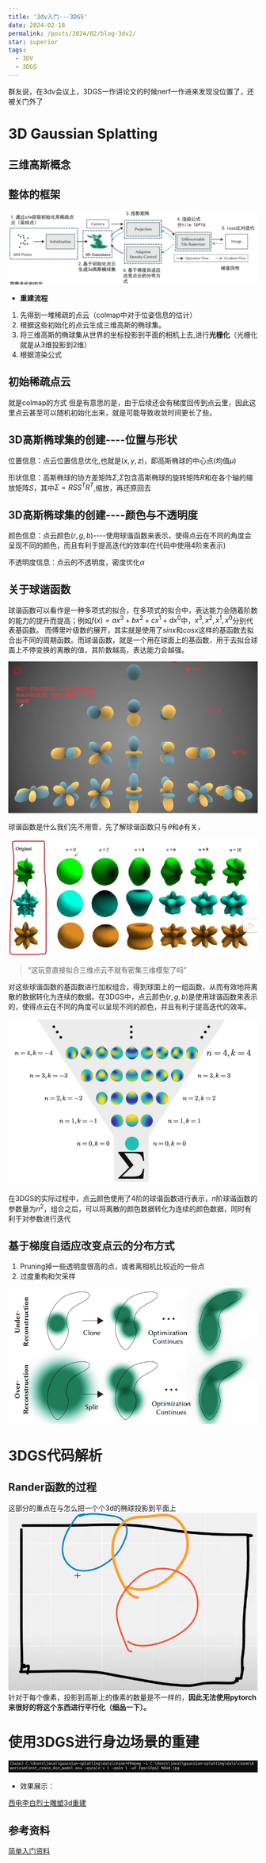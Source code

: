 ```yaml
---
title: '3dv入门---3DGS'
date: 2024-02-18
permalink: /posts/2024/02/blog-3dv2/
star: superior
tags:
  - 3DV
  - 3DGS
---
```


群友说，在3dv会议上，3DGS一作讲论文的时候nerf一作进来发现没位置了，还被关门外了

# 3D Gaussian Splatting

## 三维高斯概念


## 整体的框架

![中文版3DS流程图](/images/blog/Blog3DGS/image-1.png)

* **重建流程**
1. 先得到一堆稀疏的点云（colmap中对于位姿信息的估计）
2. 根据这些初始化的点云生成三维高斯的椭球集。
3. 将三维高斯的椭球集从世界的坐标投影到平面的相机上去,进行**光栅化**（光栅化就是从3维投影到2维）
4. 根据渲染公式

## 初始稀疏点云

就是colmap的方式
但是有意思的是，由于后续还会有梯度回传到点云里，因此这里点云甚至可以随机初始化出来，就是可能导致收敛时间更长了些。

## 3D高斯椭球集的创建----位置与形状

位置信息：点云位置信息优化,也就是$(x,y,z)$，即高斯椭球的中心点(均值$\mu$)

形状信息：高斯椭球的协方差矩阵$\Sigma$,$\Sigma$包含高斯椭球的旋转矩阵$R$和在各个轴的缩放矩阵$S$，其中$\Sigma = RSS^TR^T$,缩放，再还原回去

## 3D高斯椭球集的创建----颜色与不透明度

颜色信息：点云颜色$(r,g,b)$----使用球谐函数来表示，使得点云在不同的角度会呈现不同的颜色，而且有利于提高迭代的效率(在代码中使用4阶来表示)

不透明度信息：点云的不透明度，密度优化$\alpha$

## 关于球谐函数

球谐函数可以看作是一种多项式的拟合，在多项式的拟合中，表达能力会随着阶数的能力的提升而提高；例如$f(x) = ax^3+bx^2+cx^1+dx^0$中，$x^3,x^2,x^1,x^0$分别代表基函数。
而傅里叶级数的展开，其实就是使用了$sinx$和$cosx$这样的基函数去拟合出不同的周期函数。而球谐函数，就是一个用在球面上的基函数，用于去拟合球面上不停变换的离散的值，其阶数越高，表达能力会越强。

![不同阶数的球谐函数可视化图](/images/blog/Blog3DGS/image-2.png)

球谐函数是什么我们先不用管，先了解球谐函数只与$\theta$和$\phi$有关，

![不同阶数的基函数进行线性组合去表示不同的三维形状](/images/blog/Blog3DGS/image-3.png)

> “这玩意直接拟合三维点云不就有密集三维模型了吗”

对这些球谐函数的基函数进行加权组合，得到球面上的一组函数，从而有效地将离散的数据转化为连续的数据。在3DGS中，点云颜色$(r,g,b)$是使用球谐函数来表示的，使得点云在不同的角度可以呈现不同的颜色，并且有利于提高迭代的效率。

![组合之后，可以将离散的颜色数据转化为连续的颜色数据](/images/blog/Blog3DGS/image-4.png)

在3DGS的实际过程中，点云颜色使用了4阶的球谐函数进行表示，$n$阶球谐函数的参数量为$n^2$，组合之后，可以将离散的颜色数据转化为连续的颜色数据，同时有利于对参数进行迭代

## 基于梯度自适应改变点云的分布方式

1. Pruning掉一些透明度很高的点，或者离相机比较近的一些点
2. 过度重构和欠采样

![克隆与分割](/images/blog/Blog3DGS/image-5.png) 

# 3DGS代码解析

## Rander函数的过程
这部分的重点在与怎么把一个个3d的椭球投影到平面上
![AI葵1](/images/blog/Blog3DGS/image-99.png)
针对于每个像素，投影到高斯上的像素的数量是不一样的，**因此无法使用pytorch来很好的将这个东西进行平行化（细品一下）。**

# 使用3DGS进行身边场景的重建

![将视频抽帧为很多歌图片的视频](/images/blog/Blog3DGS/image-6.png)

* 效果展示：

[西电李白烈士雕塑3d重建](https://cfcys.github.io/paper/3dv2/demo.html)

## 参考资料

[简单入门资料](https://zhuanlan.zhihu.com/p/680669616)